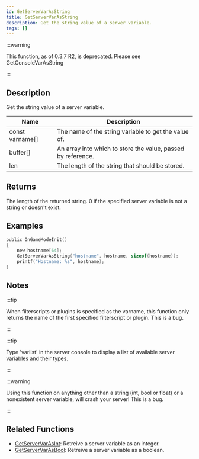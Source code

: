 ```yaml
---
id: GetServerVarAsString
title: GetServerVarAsString
description: Get the string value of a server variable.
tags: []
---
```


:::warning

This function, as of 0.3.7 R2, is deprecated. Please see GetConsoleVarAsString

:::

## Description

Get the string value of a server variable.

| Name            | Description                                                  |
| --------------- | ------------------------------------------------------------ |
| const varname[] | The name of the string variable to get the value of.         |
| buffer[]        | An array into which to store the value, passed by reference. |
| len             | The length of the string that should be stored.              |

## Returns

The length of the returned string. 0 if the specified server variable is not a string or doesn't exist.

## Examples

```c
public OnGameModeInit()
{
    new hostname[64];
    GetServerVarAsString("hostname", hostname, sizeof(hostname));
    printf("Hostname: %s", hostname);
}
```

## Notes

:::tip

When filterscripts or plugins is specified as the varname, this function only returns the name of the first specified filterscript or plugin. This is a bug.

:::

:::tip

Type 'varlist' in the server console to display a list of available server variables and their types.

:::

:::warning

Using this function on anything other than a string (int, bool or float) or a nonexistent server variable, will crash your server! This is a bug.

:::

## Related Functions

- [GetServerVarAsInt](../functions/GetServerVarAsInt.md): Retreive a server variable as an integer.
- [GetServerVarAsBool](../functions/GetServerVarAsBool.md): Retreive a server variable as a boolean.
